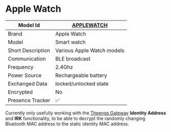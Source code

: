# Apple Watch

|Model Id|[APPLEWATCH](https://github.com/theengs/decoder/blob/development/src/devices/APPLEWATCH_json.h)|
|-|-|
|Brand|Apple Watch|
|Model|Smart watch|
|Short Description|Various Apple Watch models|
|Communication|BLE broadcast|
|Frequency|2.4Ghz|
|Power Source|Rechargeable battery|
|Exchanged Data|locked/unlocked state|
|Encrypted|No|
|Presence Tracker|&#9989;|

Currently only usefully working with the [Theengs Gateway](https://gateway.theengs.io/use/use.html#details-options) **Identity Address** and **IRK** functionality, to be able to decrypt the randomly changing Bluetooth MAC address to the static identity MAC address.
